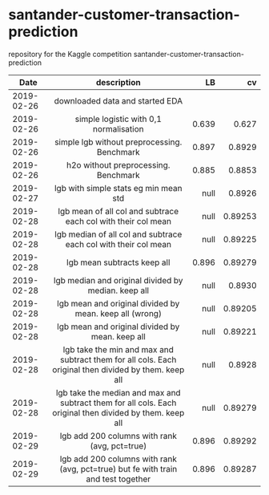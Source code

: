 # santander-customer-transaction-prediction
repository for the Kaggle competition santander-customer-transaction-prediction

| Date        | description           | LB  | cv  |
| ------------- |:-------------:| -----:|-----:|
| 2019-02-26      | downloaded data and started EDA |  |  |
| 2019-02-26      | simple logistic with 0,1 normalisation | 0.639 | 0.627  |
| 2019-02-26      | simple lgb without preprocessing. Benchmark | 0.897 | 0.8929  |
| 2019-02-26      | h2o without preprocessing. Benchmark | 0.885 | 0.8853  |
| 2019-02-27      | lgb with simple stats eg min mean std | null | 0.8926  |
| 2019-02-28      | lgb mean of all col and subtrace each col with their col mean | null | 0.89253  |
| 2019-02-28      | lgb median of all col and subtrace each col with their col mean | null | 0.89225  |
| 2019-02-28      | lgb mean subtracts keep all | 0.896 | 0.89279  |
| 2019-02-28      | lgb median and original divided by median. keep all | null | 0.8930  |
| 2019-02-28      | lgb mean and original divided by mean. keep all (wrong) | null | 0.89205  |
| 2019-02-28      | lgb mean and original divided by mean. keep all | null | 0.89221  |
| 2019-02-28      | lgb take the min and max and subtract them for all cols. Each original then divided by them. keep all | null | 0.8928  |
| 2019-02-28      | lgb take the median and max and subtract them for all cols. Each original then divided by them. keep all | null | 0.89279  |
| 2019-02-29      | lgb add 200 columns with rank (avg, pct=true) | 0.896 | 0.89292  |
| 2019-02-29      | lgb add 200 columns with rank (avg, pct=true) but fe with train and test together | 0.896 | 0.89287  |